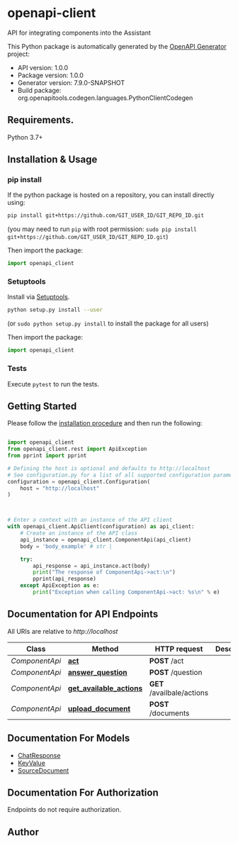 # openapi-client
API for integrating components into the Assistant

This Python package is automatically generated by the [OpenAPI Generator](https://openapi-generator.tech) project:

- API version: 1.0.0
- Package version: 1.0.0
- Generator version: 7.9.0-SNAPSHOT
- Build package: org.openapitools.codegen.languages.PythonClientCodegen

## Requirements.

Python 3.7+

## Installation & Usage
### pip install

If the python package is hosted on a repository, you can install directly using:

```sh
pip install git+https://github.com/GIT_USER_ID/GIT_REPO_ID.git
```
(you may need to run `pip` with root permission: `sudo pip install git+https://github.com/GIT_USER_ID/GIT_REPO_ID.git`)

Then import the package:
```python
import openapi_client
```

### Setuptools

Install via [Setuptools](http://pypi.python.org/pypi/setuptools).

```sh
python setup.py install --user
```
(or `sudo python setup.py install` to install the package for all users)

Then import the package:
```python
import openapi_client
```

### Tests

Execute `pytest` to run the tests.

## Getting Started

Please follow the [installation procedure](#installation--usage) and then run the following:

```python

import openapi_client
from openapi_client.rest import ApiException
from pprint import pprint

# Defining the host is optional and defaults to http://localhost
# See configuration.py for a list of all supported configuration parameters.
configuration = openapi_client.Configuration(
    host = "http://localhost"
)



# Enter a context with an instance of the API client
with openapi_client.ApiClient(configuration) as api_client:
    # Create an instance of the API class
    api_instance = openapi_client.ComponentApi(api_client)
    body = 'body_example' # str | 

    try:
        api_response = api_instance.act(body)
        print("The response of ComponentApi->act:\n")
        pprint(api_response)
    except ApiException as e:
        print("Exception when calling ComponentApi->act: %s\n" % e)

```

## Documentation for API Endpoints

All URIs are relative to *http://localhost*

Class | Method | HTTP request | Description
------------ | ------------- | ------------- | -------------
*ComponentApi* | [**act**](docs/ComponentApi.md#act) | **POST** /act | 
*ComponentApi* | [**answer_question**](docs/ComponentApi.md#answer_question) | **POST** /question | 
*ComponentApi* | [**get_available_actions**](docs/ComponentApi.md#get_available_actions) | **GET** /availbale/actions | 
*ComponentApi* | [**upload_document**](docs/ComponentApi.md#upload_document) | **POST** /documents | 


## Documentation For Models

 - [ChatResponse](docs/ChatResponse.md)
 - [KeyValue](docs/KeyValue.md)
 - [SourceDocument](docs/SourceDocument.md)


<a id="documentation-for-authorization"></a>
## Documentation For Authorization

Endpoints do not require authorization.


## Author




